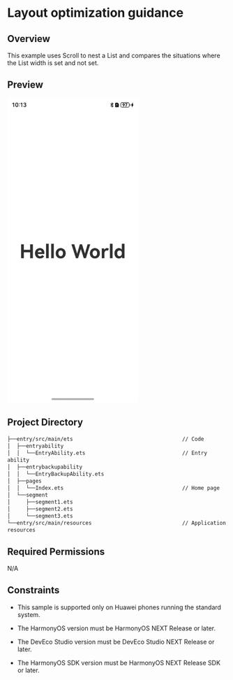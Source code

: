 # **Layout optimization guidance**
## Overview
This example uses Scroll to nest a List and compares the situations where the List width is set and not set.

## Preview

<img alt="img.png" src="./screenshots/Screenshot.jpeg" width="300"/>

## Project Directory
``` 
├──entry/src/main/ets                                   // Code
│  ├──entryability
│  │  └──EntryAbility.ets                               // Entry ability
│  ├──entrybackupability
│  │  └──EntryBackupAbility.ets
│  ├──pages                              
│  │  └──Index.ets                                      // Home page
│  └──segment
│     ├──segment1.ets                       
│     ├──segment2.ets                       
│     └──segment3.ets                              
└──entry/src/main/resources                             // Application resources
```
## Required Permissions
N/A

## Constraints
* This sample is supported only on Huawei phones running the standard system.

* The HarmonyOS version must be HarmonyOS NEXT Release or later.

* The DevEco Studio version must be DevEco Studio NEXT Release or later.

* The HarmonyOS SDK version must be HarmonyOS NEXT Release SDK or later.
